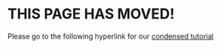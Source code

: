 # THIS PAGE HAS MOVED!

Please go to the following hyperlink for our [condensed tutorial](https://github.com/PokemonAutomation/About/blob/master/HardwareBeginner.md)

